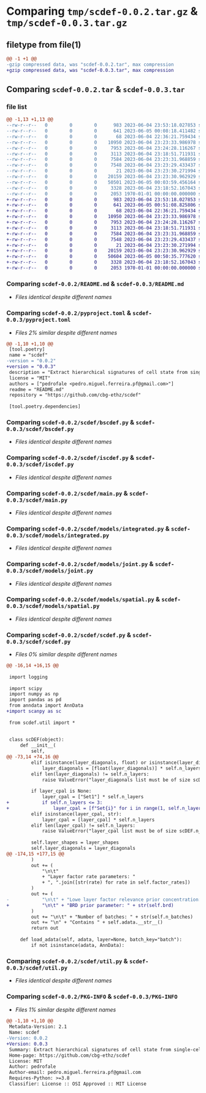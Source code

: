 # Comparing `tmp/scdef-0.0.2.tar.gz` & `tmp/scdef-0.0.3.tar.gz`

## filetype from file(1)

```diff
@@ -1 +1 @@
-gzip compressed data, was "scdef-0.0.2.tar", max compression
+gzip compressed data, was "scdef-0.0.3.tar", max compression
```

## Comparing `scdef-0.0.2.tar` & `scdef-0.0.3.tar`

### file list

```diff
@@ -1,13 +1,13 @@
--rw-r--r--   0        0        0      983 2023-06-04 23:53:18.027853 scdef-0.0.2/README.md
--rw-r--r--   0        0        0      641 2023-06-05 00:08:18.411482 scdef-0.0.2/pyproject.toml
--rw-r--r--   0        0        0       68 2023-06-04 22:36:21.759434 scdef-0.0.2/scdef/__init__.py
--rw-r--r--   0        0        0    10950 2023-06-04 23:23:33.986978 scdef-0.0.2/scdef/bscdef.py
--rw-r--r--   0        0        0     7953 2023-06-04 23:24:28.116267 scdef-0.0.2/scdef/iscdef.py
--rw-r--r--   0        0        0     3113 2023-06-04 23:18:51.711931 scdef-0.0.2/scdef/main.py
--rw-r--r--   0        0        0     7584 2023-06-04 23:23:31.968859 scdef-0.0.2/scdef/models/integrated.py
--rw-r--r--   0        0        0     7548 2023-06-04 23:23:29.433437 scdef-0.0.2/scdef/models/joint.py
--rw-r--r--   0        0        0       21 2023-06-04 23:23:30.271994 scdef-0.0.2/scdef/models/single.py
--rw-r--r--   0        0        0    20159 2023-06-04 23:23:30.962929 scdef-0.0.2/scdef/models/spatial.py
--rw-r--r--   0        0        0    50501 2023-06-05 00:03:59.456164 scdef-0.0.2/scdef/scdef.py
--rw-r--r--   0        0        0     3328 2023-06-04 23:18:52.167043 scdef-0.0.2/scdef/util.py
--rw-r--r--   0        0        0     2053 1970-01-01 00:00:00.000000 scdef-0.0.2/PKG-INFO
+-rw-r--r--   0        0        0      983 2023-06-04 23:53:18.027853 scdef-0.0.3/README.md
+-rw-r--r--   0        0        0      641 2023-06-05 00:51:08.825806 scdef-0.0.3/pyproject.toml
+-rw-r--r--   0        0        0       68 2023-06-04 22:36:21.759434 scdef-0.0.3/scdef/__init__.py
+-rw-r--r--   0        0        0    10950 2023-06-04 23:23:33.986978 scdef-0.0.3/scdef/bscdef.py
+-rw-r--r--   0        0        0     7953 2023-06-04 23:24:28.116267 scdef-0.0.3/scdef/iscdef.py
+-rw-r--r--   0        0        0     3113 2023-06-04 23:18:51.711931 scdef-0.0.3/scdef/main.py
+-rw-r--r--   0        0        0     7584 2023-06-04 23:23:31.968859 scdef-0.0.3/scdef/models/integrated.py
+-rw-r--r--   0        0        0     7548 2023-06-04 23:23:29.433437 scdef-0.0.3/scdef/models/joint.py
+-rw-r--r--   0        0        0       21 2023-06-04 23:23:30.271994 scdef-0.0.3/scdef/models/single.py
+-rw-r--r--   0        0        0    20159 2023-06-04 23:23:30.962929 scdef-0.0.3/scdef/models/spatial.py
+-rw-r--r--   0        0        0    50604 2023-06-05 00:50:35.777620 scdef-0.0.3/scdef/scdef.py
+-rw-r--r--   0        0        0     3328 2023-06-04 23:18:52.167043 scdef-0.0.3/scdef/util.py
+-rw-r--r--   0        0        0     2053 1970-01-01 00:00:00.000000 scdef-0.0.3/PKG-INFO
```

### Comparing `scdef-0.0.2/README.md` & `scdef-0.0.3/README.md`

 * *Files identical despite different names*

### Comparing `scdef-0.0.2/pyproject.toml` & `scdef-0.0.3/pyproject.toml`

 * *Files 2% similar despite different names*

```diff
@@ -1,10 +1,10 @@
 [tool.poetry]
 name = "scdef"
-version = "0.0.2"
+version = "0.0.3"
 description = "Extract hierarchical signatures of cell state from single-cell data."
 license = "MIT"
 authors = ["pedrofale <pedro.miguel.ferreira.pf@gmail.com>"]
 readme = "README.md"
 repository = "https://github.com/cbg-ethz/scdef"
 
 [tool.poetry.dependencies]
```

### Comparing `scdef-0.0.2/scdef/bscdef.py` & `scdef-0.0.3/scdef/bscdef.py`

 * *Files identical despite different names*

### Comparing `scdef-0.0.2/scdef/iscdef.py` & `scdef-0.0.3/scdef/iscdef.py`

 * *Files identical despite different names*

### Comparing `scdef-0.0.2/scdef/main.py` & `scdef-0.0.3/scdef/main.py`

 * *Files identical despite different names*

### Comparing `scdef-0.0.2/scdef/models/integrated.py` & `scdef-0.0.3/scdef/models/integrated.py`

 * *Files identical despite different names*

### Comparing `scdef-0.0.2/scdef/models/joint.py` & `scdef-0.0.3/scdef/models/joint.py`

 * *Files identical despite different names*

### Comparing `scdef-0.0.2/scdef/models/spatial.py` & `scdef-0.0.3/scdef/models/spatial.py`

 * *Files identical despite different names*

### Comparing `scdef-0.0.2/scdef/scdef.py` & `scdef-0.0.3/scdef/scdef.py`

 * *Files 0% similar despite different names*

```diff
@@ -16,14 +16,15 @@
 
 import logging
 
 import scipy
 import numpy as np
 import pandas as pd
 from anndata import AnnData
+import scanpy as sc
 
 from scdef.util import *
 
 
 class scDEF(object):
     def __init__(
         self,
@@ -73,14 +74,16 @@
         elif isinstance(layer_diagonals, float) or isinstance(layer_diagonals, int):
             layer_diagonals = [float(layer_diagonals)] * self.n_layers
         elif len(layer_diagonals) != self.n_layers:
             raise ValueError("layer_diagonals list must be of size scDEF.n_layers")
 
         if layer_cpal is None:
             layer_cpal = ["Set1"] * self.n_layers
+            if self.n_layers <= 3:
+                layer_cpal = [f"Set{i}" for i in range(1, self.n_layers+1)]
         elif isinstance(layer_cpal, str):
             layer_cpal = [layer_cpal] * self.n_layers
         elif len(layer_cpal) != self.n_layers:
             raise ValueError("layer_cpal list must be of size scDEF.n_layers")
 
         self.layer_shapes = layer_shapes
         self.layer_diagonals = layer_diagonals
@@ -174,15 +177,15 @@
         )
         out += (
             "\n\t"
             + "Layer factor rate parameters: "
             + ", ".join([str(rate) for rate in self.factor_rates])
         )
         out += (
-            "\n\t" + "Lowe layer factor relevance prior concentration: " + str(self.brd)
+            "\n\t" + "BRD prior parameter: " + str(self.brd)
         )
         out += "\n\t" + "Number of batches: " + str(self.n_batches)
         out += "\n" + "Contains " + self.adata.__str__()
         return out
 
     def load_adata(self, adata, layer=None, batch_key="batch"):
         if not isinstance(adata, AnnData):
```

### Comparing `scdef-0.0.2/scdef/util.py` & `scdef-0.0.3/scdef/util.py`

 * *Files identical despite different names*

### Comparing `scdef-0.0.2/PKG-INFO` & `scdef-0.0.3/PKG-INFO`

 * *Files 1% similar despite different names*

```diff
@@ -1,10 +1,10 @@
 Metadata-Version: 2.1
 Name: scdef
-Version: 0.0.2
+Version: 0.0.3
 Summary: Extract hierarchical signatures of cell state from single-cell data.
 Home-page: https://github.com/cbg-ethz/scdef
 License: MIT
 Author: pedrofale
 Author-email: pedro.miguel.ferreira.pf@gmail.com
 Requires-Python: >=3.8
 Classifier: License :: OSI Approved :: MIT License
```

